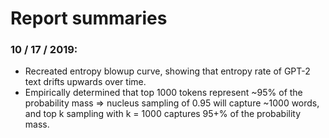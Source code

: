 # Report summaries

### 10 / 17 / 2019:
- Recreated entropy blowup curve, showing that entropy rate of GPT-2 text drifts upwards over time. 
- Empirically determined that top 1000 tokens represent ~95% of the probability mass => nucleus sampling of 0.95 will capture ~1000 words, and top k sampling with k = 1000 captures 95+% of the probability mass.